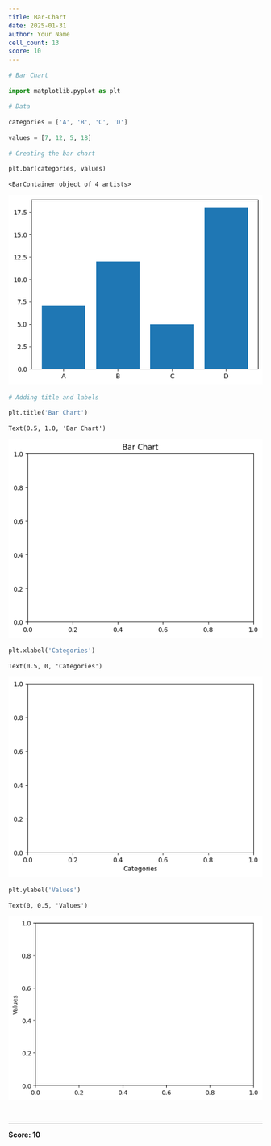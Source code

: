```yaml
---
title: Bar-Chart
date: 2025-01-31
author: Your Name
cell_count: 13
score: 10
---
```


```python
# Bar Chart
```


```python
import matplotlib.pyplot as plt
```


```python
# Data
```


```python
categories = ['A', 'B', 'C', 'D']
```


```python
values = [7, 12, 5, 18]
```


```python
# Creating the bar chart
```


```python
plt.bar(categories, values)
```




    <BarContainer object of 4 artists>




    
![png](bar-chart_files/bar-chart_6_1.png)
    



```python
# Adding title and labels
```


```python
plt.title('Bar Chart')
```




    Text(0.5, 1.0, 'Bar Chart')




    
![png](bar-chart_files/bar-chart_8_1.png)
    



```python
plt.xlabel('Categories')
```




    Text(0.5, 0, 'Categories')




    
![png](bar-chart_files/bar-chart_9_1.png)
    



```python
plt.ylabel('Values')
```




    Text(0, 0.5, 'Values')




    
![png](bar-chart_files/bar-chart_10_1.png)
    



```python

```


```python

```


---
**Score: 10**
